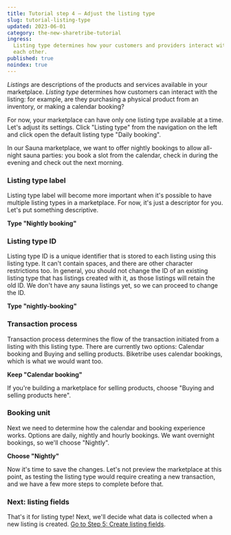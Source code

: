```yaml
---
title: Tutorial step 4 – Adjust the listing type
slug: tutorial-listing-type
updated: 2023-06-01
category: the-new-sharetribe-tutorial
ingress:
  Listing type determines how your customers and providers interact with
  each other.
published: true
noindex: true
---
```


_Listings_ are descriptions of the products and services available in
your marketplace. _Listing type_ determines how customers can interact
with the listing: for example, are they purchasing a physical product
from an inventory, or making a calendar booking?

For now, your marketplace can have only one listing type available at a
time. Let's adjust its settings. Click "Listing type" from the
navigation on the left and click open the default listing type "Daily
booking".

In our Sauna marketplace, we want to offer nightly bookings to allow
all-night sauna parties: you book a slot from the calendar, check in
during the evening and check out the next morning.

### Listing type label

Listing type label will become more important when it's possible to have
multiple listing types in a marketplace. For now, it's just a descriptor
for you. Let's put something descriptive.

**Type "Nightly booking"**

### Listing type ID

Listing type ID is a unique identifier that is stored to each listing
using this listing type. It can't contain spaces, and there are other
character restrictions too. In general, you should not change the ID of
an existing listing type that has listings created with it, as those
listings will retain the old ID. We don't have any sauna listings yet,
so we can proceed to change the ID.

**Type "nightly-booking"**

### Transaction process

Transaction process determines the flow of the transaction initiated
from a listing with this listing type. There are currently two options:
Calendar booking and Buying and selling products. Biketribe uses
calendar bookings, which is what we would want too.

**Keep "Calendar booking"**

If you're building a marketplace for selling products, choose "Buying
and selling products here".

### Booking unit

Next we need to determine how the calendar and booking experience works.
Options are daily, nightly and hourly bookings. We want overnight
bookings, so we'll choose "Nightly".

**Choose "Nightly"**

Now it's time to save the changes. Let's not preview the marketplace at
this point, as testing the listing type would require creating a new
transaction, and we have a few more steps to complete before that.

### Next: listing fields

That's it for listing type! Next, we'll decide what data is collected
when a new listing is created.
[Go to Step 5: Create listing fields](./tutorial-listing-fields).
